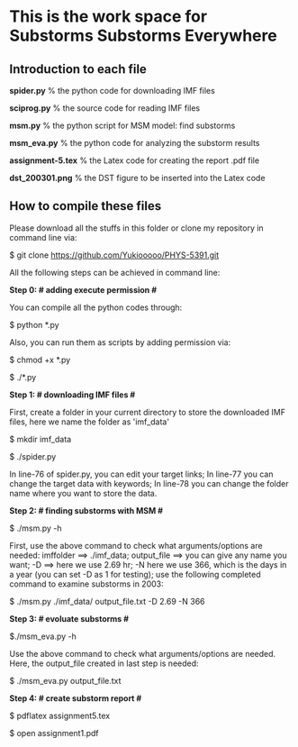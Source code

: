 # This is the work space for Substorms Substorms Everywhere

## Introduction to each file
**spider.py** % the python code for downloading IMF files

**sciprog.py** % the source code for reading IMF files

**msm.py** % the python script for MSM model: find substorms

**msm_eva.py** % the python code for analyzing the substorm results

**assignment-5.tex** % the Latex code for creating the report .pdf file

**dst_200301.png** % the DST figure to be inserted into the Latex code





## How to compile these files
Please download all the stuffs in this folder or clone my repository in command line via: 

$ git clone https://github.com/Yukiooooo/PHYS-5391.git

All the following steps can be achieved in command line:

__Step 0: # adding execute permission #__

You can compile all the python codes through: 

$ python *.py

Also, you can run them as scripts by adding permission via:

$ chmod +x *.py

$ ./*.py

__Step 1: # downloading IMF files #__

First, create a folder in your current directory to store the downloaded IMF files, here we name the folder as 'imf_data'

$ mkdir imf_data

$ ./spider.py

In line-76 of spider.py, you can edit your target links; In line-77 you can change the target data with keywords; In line-78 
you can change the folder name where you want to store the data. 


__Step 2: # finding substorms with MSM #__

$ ./msm.py -h

First, use the above command to check what arguments/options are needed: imffolder ==> ./imf_data; output_file ==> you can
give any name you want; -D ==> here we use 2.69 hr; -N here we use 366, which is the days in a year (you can set -D as 1 for testing); 
use the following completed command to examine substorms in 2003:

$ ./msm.py ./imf_data/ output_file.txt -D 2.69 -N 366

__Step 3: # evoluate substorms #__

$./msm_eva.py -h

Use the above command to check what arguments/options are needed. Here, the output_file created in last step is needed:

$ ./msm_eva.py output_file.txt 


__Step 4: # create substorm report #__

$ pdflatex assignment5.tex

$ open assignment1.pdf

